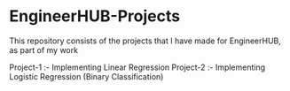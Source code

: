 # EngineerHUB-Projects
This repository consists of the projects that I have made for EngineerHUB, as part of my work

Project-1 :- Implementing Linear Regression
Project-2 :- Implementing Logistic Regression (Binary Classification)
